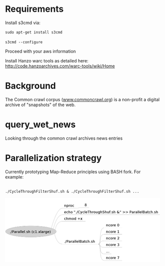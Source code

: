 Requirements
============

Install s3cmd via:

```
sudo apt-get install s3cmd

s3cmd --configure
```
Proceed with your aws information

Install Hanzo warc tools as detailed here: http://code.hanzoarchives.com/warc-tools/wiki/Home


Background
==========

The Common crawl corpus (www.commoncrawl.org) is a non-profit a digital archive of "snapshots" of the web.   

query_wet_news
==============

Looking through the common crawl archives news entries


Parallelization strategy
========================

Currently prototyping Map-Reduce principles using BASH fork. 
For example:

```

./CycleThroughFilterShuf.sh & ./CycleThroughFilterShuf.sh ... 

```

![Program execution sequence](https://github.com/andrewdefries/query_wet_news/blob/master/ParallelBatch.png "Breakdown of Program execution sequence")
